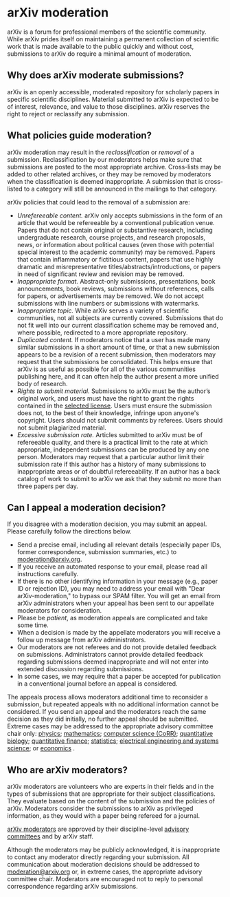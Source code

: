 # arXiv moderation

arXiv is a forum for professional members of the scientific community. While arXiv prides itself on maintaining a permanent collection of scientific work that is made available to the public quickly and without cost, submissions to arXiv do require a minimal amount of moderation.

## Why does arXiv moderate submissions?

arXiv is an openly accessible, moderated repository for scholarly papers in specific scientific disciplines. Material submitted to arXiv is expected to be of interest, relevance, and value to those disciplines. arXiv reserves the right to reject or reclassify any submission.

## What policies guide moderation?

arXiv moderation may result in the *reclassification* or *removal* of a submission. 
Reclassification by our moderators helps make sure that submissions are posted to the most appropriate archive. Cross-lists may be added to other related archives, or they may be removed by moderators when the classification is deemed inappropriate. A submission that is cross-listed to a category will still be announced in the mailings to that category.

arXiv policies that could lead to the removal of a submission are:

- *Unrefereeable content.* arXiv only accepts submissions in the form of an article that would be refereeable by a conventional publication venue. Papers that do not contain original or substantive research, including undergraduate research, course projects, and research proposals, news, or information about political causes (even those with potential special interest to the academic community) may be removed. Papers that contain inflammatory or fictitious content, papers that use highly dramatic and misrepresentative titles/abstracts/introductions, or papers in need of significant review and revision may be removed. 
- *Inappropriate format.* Abstract-only submissions, presentations, book announcements, book reviews, submissions without references, calls for papers, or advertisements may be removed. We do not accept submissions with line numbers or submissions with watermarks.
- *Inappropriate topic.* While arXiv serves a variety of scientific communities, not all subjects are currently covered. Submissions that do not fit well into our current classification scheme may be removed and, where possible, redirected to a more appropriate repository.
- *Duplicated content.* If moderators notice that a user has made many similar submissions in a short amount of time, or that a new submission appears to be a revision of a recent submission, then moderators may request that the submissions be consolidated. This helps ensure that arXiv is as useful as possible for all of the various communities publishing here, and it can often help the author present a more unified body of research.
- *Rights to submit material.* Submissions to arXiv must be the author’s original work, and users must have the right to grant the rights contained in the [selected license](/help/license). Users must ensure the submission does not, to the best of their knowledge, infringe upon anyone's copyright. Users should not submit comments by referees. Users should not submit plagiarized material.
- *Excessive submission rate.* Articles submitted to arXiv must be of refereeable quality, and there is a practical limit to the rate at which appropriate, independent submissions can be produced by any one person. Moderators may request that a particular author limit their submission rate if this author has a history of many submissions to inappropriate areas or of doubtful refereeability.
If an author has a back catalog of work to submit to arXiv we ask that they submit no more than three papers per day.

<span id="appeal"></span>

## Can I appeal a moderation decision?

If you disagree with a moderation decision, you may submit an appeal. Please carefully follow the directions below.

- Send a precise email, including all relevant details (especially paper IDs, former correspondence, submission summaries, etc.) to moderation@arxiv.org.
- If you receive an automated response to your email, please read all instructions carefully.
- If there is no other identifying information in your message (e.g., paper ID or rejection ID), you may need to address your email with "Dear arXiv-moderation," to bypass our SPAM filter.
You will get an email from arXiv administrators when your appeal has been sent to our appellate moderators for consideration.
- Please be *patient*, as moderation appeals are complicated and take some time.
- When a decision is made by the appellate moderators you will receive a follow up message from arXiv administrators.
- Our moderators are not referees and do not provide detailed feedback on submissions. Administrators cannot provide detailed feedback regarding submissions deemed inappropriate and will not enter into extended discussion regarding submissions.
- In some cases, we may require that a paper be accepted for publication in a conventional journal before an appeal is considered.

The appeals process allows moderators additional time to reconsider a submission, but repeated appeals with no additional information cannot be considered. If you send an appeal and the moderators reach the same decision as they did initially, no further appeal should be submitted. Extreme cases may be addressed to the appropriate advisory committee chair only: [physics](/help/physics/#AdvisoryCommittee);
[mathematics](/help/math/#AdvisoryCommittee); 
[computer science (CoRR)](/corr/advisorycommittee); 
[quantitative biology](/help/q-bio/#AdvisoryCommittee); 
[quantitative finance](/help/q-fin/#AdvisoryCommittee);
[statistics](/help/statistics/#AdvisoryCommittee);
[electrical engineering and systems science](/help/eess#/AdvisoryCommittee); or [economics](/help/econ/#AdvisoryCommittee) .

## Who are arXiv moderators?

arXiv moderators are volunteers who are experts in their fields and in the types of submissions that are appropriate for their subject classifications. They evaluate based on the content of the submission and the policies of arXiv. Moderators consider the submissions to arXiv as privileged information, as they would with a paper being refereed for a journal.

[arXiv moderators](/moderators) are approved by their discipline-level [advisory committees](/about/people/scientific_ad_board#advisory_committees) and by arXiv staff.

Although the moderators may be publicly acknowledged, it is inappropriate to contact any moderator directly regarding your submission. All communication about moderation decisions should be addressed to moderation@arxiv.org or, in extreme cases, the appropriate advisory committee chair. Moderators are encouraged not to reply to personal correspondence regarding arXiv submissions.

